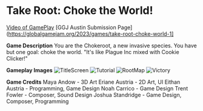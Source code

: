 # Take Root: Choke the World!

[Video of GamePlay](https://www.youtube.com/watch?v=kDv3GrGEWeM&ab_channel=JoshuaStandridge)
[GGJ Austin Submission Page](https://globalgamejam.org/2023/games/take-root-choke-world-1]

**Game Description**
You are the Chokeroot, a new invasive species. You have but one goal: choke the world. "It's like Plague Inc
mixed with Cookie Clicker!"

**Gameplay Images**
![TitleScreen](RootMap.png)
![Tutorial](Tutorial.png)
![RootMap](RootMap.png)
![Victory](WinningScreen.png)

**__Game Credits__**
Maya Andow - 3D Art
Eriane Austria - 2D Art, UI
Eithan Austria - Programming, Game Design
Noah Carrico - Game Design
Trent Fowler - Composer, Sound Design
Joshua Standridge - Game Design, Composer, Programming

